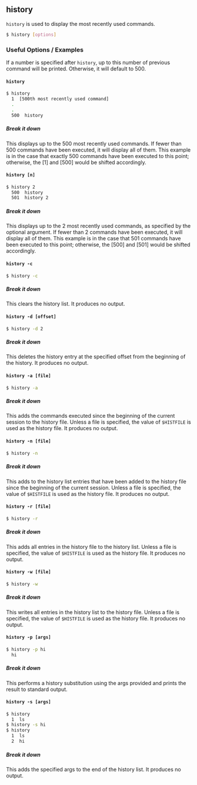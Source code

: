 ---
---

history
--

`history` is used to display the most recently used commands.

~~~ bash
$ history [options]
~~~

<!--more-->

### Useful Options / Examples

If a number is specified after `history`, up to this number of previous command will 
be printed. Otherwise, it will default to 500.

#### `history`

~~~ bash
$ history
  1  [500th most recently used command]
  .
  .
  500  history
~~~

##### **Break it down**
This displays up to the 500 most recently used commands. If fewer than 500 commands have 
been executed, it will display all of them. This example is in the case that exactly 
500 commands have been executed to this point; otherwise, the [1] and [500] would be 
shifted accordingly.

#### `history [n]`

~~~ bash
$ history 2
  500  history
  501  history 2
~~~

##### **Break it down**
This displays up to the 2 most recently used commands, as specified by the optional argument. 
If fewer than 2 commands have been executed, it will display all of them. This example is in 
the case that 501 commands have been executed to this point; otherwise, the [500] and [501] would be 
shifted accordingly.

#### `history -c`

~~~ bash
$ history -c
~~~

##### **Break it down**
This clears the history list. It produces no output.

#### `history -d [offset]`

~~~ bash
$ history -d 2
~~~

##### **Break it down**
This deletes the history entry at the specified offset from the beginning of the history. 
It produces no output.

#### `history -a [file]`

~~~ bash
$ history -a
~~~

##### **Break it down**
This adds the commands executed since the beginning of the current session to the history file. 
Unless a file is specified, the value of `$HISTFILE` is used as the history file.
It produces no output.

#### `history -n [file]`

~~~ bash
$ history -n
~~~

##### **Break it down**
This adds to the history list entries that have been added to the history file since the beginning of 
the current session. Unless a file is specified, the value of `$HISTFILE` is used as the history file. 
It produces no output.

#### `history -r [file]`

~~~ bash
$ history -r
~~~

##### **Break it down**
This adds all entries in the history file to the history list. 
Unless a file is specified, the value of `$HISTFILE` is used as the history file. It produces no output.

#### `history -w [file]`

~~~ bash
$ history -w
~~~

##### **Break it down**
This writes all entries in the history list to the history file. 
Unless a file is specified, the value of `$HISTFILE` is used as the history file. It produces no output.

#### `history -p [args]`

~~~ bash
$ history -p hi
  hi
~~~

##### **Break it down**
This performs a history substitution using the args provided and prints the result to standard output.

#### `history -s [args]`

~~~ bash
$ history
  1  ls
$ history -s hi
$ history
  1  ls
  2  hi
~~~

##### **Break it down**
This adds the specified args to the end of the history list. It produces no output.

